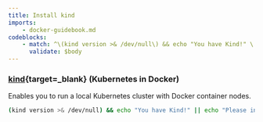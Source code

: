 ```yaml
---
title: Install kind
imports:
    - docker-guidebook.md
codeblocks:
    - match: ^\(kind version >& /dev/null\) && echo "You have Kind!" \|\| echo "Please install Kind"$
      validate: $body
---
```


### [kind](https://kind.sigs.k8s.io/docs/user/quick-start){target=_blank} (Kubernetes in Docker)

Enables you to run a local Kubernetes cluster with Docker container nodes.

```bash
(kind version >& /dev/null) && echo "You have Kind!" || echo "Please install Kind"
```